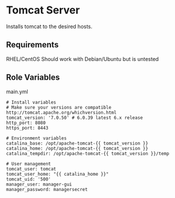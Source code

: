 Tomcat Server
========

Installs tomcat to the desired hosts.

Requirements
------------

RHEL/CentOS
Should work with Debian/Ubuntu but is untested


Role Variables
--------------
main.yml

```
# Install variables
# Make sure your versions are compatible http://tomcat.apache.org/whichversion.html
tomcat_version: '7.0.50' # 6.0.39 latest 6.x release
http_port: 8080
https_port: 8443

# Environment variables
catalina_base: /opt/apache-tomcat-{{ tomcat_version }}
catalina_home: /opt/apache-tomcat-{{ tomcat_version }}
catalina_tempdir: /opt/apache-tomcat-{{ tomcat_version }}/temp

# User management
tomcat_user: tomcat
tomcat_user_home: "{{ catalina_home }}"
tomcat_uid: '500'
manager_user: manager-gui
manager_password: managersecret
```
